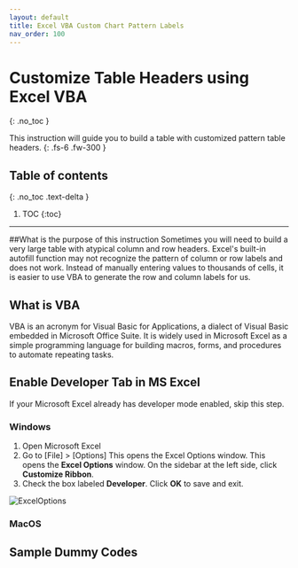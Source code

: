 ```yaml
---
layout: default
title: Excel VBA Custom Chart Pattern Labels
nav_order: 100
---
```


# Customize Table Headers using Excel VBA
{: .no_toc }


This instruction will guide you to build a table with customized pattern table headers.
{: .fs-6 .fw-300 }

## Table of contents
{: .no_toc .text-delta }

1. TOC
{:toc}

---
##What is the purpose of this instruction
Sometimes you will need to build a very large table with atypical column and row headers.
Excel's built-in autofill function may not recognize the pattern of column or row labels and does not work.
Instead of manually entering values to thousands of cells, it is easier to use VBA to generate the row and column
labels for us.  

## What is VBA
VBA is an acronym for Visual Basic for Applications, a dialect of Visual Basic embedded in Microsoft Office Suite.
It is widely used in Microsoft Excel as a simple programming language for building macros, forms, and procedures to automate repeating tasks.  

## Enable Developer Tab in MS Excel
If your Microsoft Excel already has developer mode enabled, skip this step.

### Windows
1. Open Microsoft Excel
2. Go to [File] > [Options] This opens the Excel Options window. This opens the **Excel Options** window.
On the sidebar at the left side, click **Customize Ribbon**.
3. Check the box labeled **Developer**. Click **OK** to save and exit.

![ExcelOptions](https://github.com/KevinSCLin/MDTest/blob/master/assets/images/custom_table/ExcelOptions.PNG?raw=true "Excel Options window")

### MacOS

## Sample Dummy Codes


